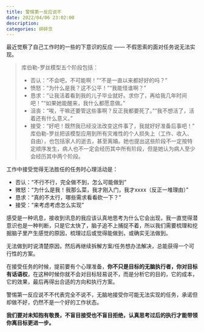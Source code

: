 ```yaml
---
title: 警惕第一反应说不
date: 2022/04/06 23:02:00
description:
categories: 碎碎念
---
```

最近觉察了自己工作时的一些的下意识的反应 —— 不假思索的面对任务说无法实现。

> 库伯勒-罗丝模型五个阶段包括：
> * 否认：“不会吧，不可能啊！”“不是一直以来都好好的吗？”
> * 愤怒：“为什么是我？这不公平！”“我能怪谁啊？”
> * 恳求：“让我活着看到我的儿子毕业就好。求你了，再给我几年时间吧！”“如果她能醒来，我什么都愿意做。”
> * 沮丧：“唉，干嘛还要管这些事啊？反正我都要死了。”“我不想活了，活着还有什么意义。”
> * 接受：“好吧！既然我已经没法改变这件事了，我就好好准备后事吧！”
库伯勒-罗丝把该模型应用到所有灾难性的个人损失上（工作、收入、自由），也包括家人的逝去，甚至离婚。她也提出这些阶段不一定按特定顺序发生，病人也不一定会经历其中所有阶段，但是她认为病人至少会经历其中两个阶段。

工作中接受觉得无法胜任的任务时心理活动是：
* 否认：“不行不行，完全做不到，怎么可能做到”
* 微怒：“为什么是我！我那么菜，我才刚入门，我才xxxx（反正一堆理由）”
* 恳求：“真的不太行，哪些需求看看砍一下？”
* 接受：“来考虑考虑怎么实现”

感受是一种讯息，接收到讯息的我应该认真地思考为什么它会出现，我一直觉得潜意识也是一种判断，只是它太快了，脑子追不上捕捉不着，所以我们需要梳理和挖掘脑子里产生感觉的原因，梳理过后或觉得能做到，或确实无法做到。

无法做到时说清楚原因，然后再继续拆解方案/任务想办法解决，总能获得一个可行性的方案。

在接受任务的时候，提前要有个心理准备，**你不只是目标的无脑执行者，你对目标有话语权**，在这种时候你就不会对目标轻易说不，而是分析它的目的，它的成本，它的效果，最后再得出合适的方向和执行方案。

警惕第一反应说不不代表完全不说不，无脑地接受你可能无法实现的任务，承诺但却做不好，仍然不是一个好的工作状态。

**我们要对未知抱有敬畏，不盲目接受也不盲目拒绝，认真思考过后的执行才能带领你离目标更进一步。**